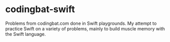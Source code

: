 # codingbat-swift
Problems from codingbat.com done in Swift playgrounds. My attempt to practice Swift on a variety of problems, mainly to build muscle memory with the Swift language.
